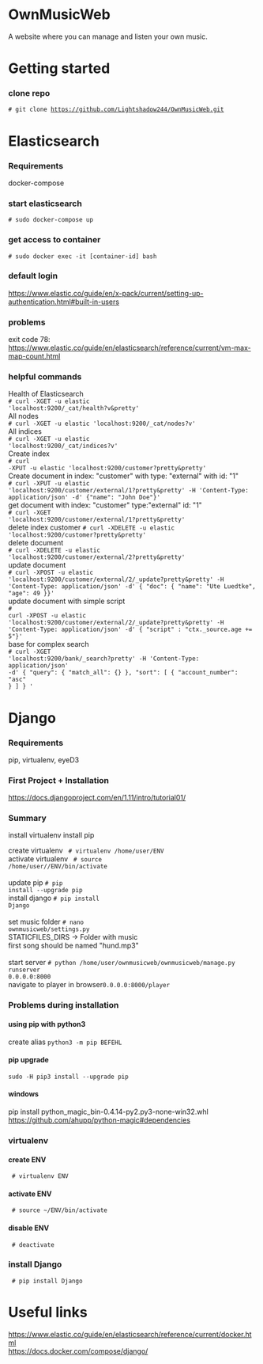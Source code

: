 # OwnMusicWeb
A website where you can manage and listen your own music.



# Getting started
### clone repo
<code># git clone https://github.com/Lightshadow244/OwnMusicWeb.git</code>
# Elasticsearch
### Requirements
docker-compose
### start elasticsearch<br>
<code># sudo docker-compose up<br></code>
### get access to container
<code># sudo docker exec -it [container-id] bash</code>
### default login
https://www.elastic.co/guide/en/x-pack/current/setting-up-authentication.html#built-in-users
### problems
exit code 78: https://www.elastic.co/guide/en/elasticsearch/reference/current/vm-max-map-count.html

### helpful commands
Health of Elasticsearch<br>
<code># curl -XGET -u elastic 'localhost:9200/_cat/health?v&pretty'</code><br>
All nodes<br>
<code># curl -XGET -u elastic 'localhost:9200/_cat/nodes?v'</code><br>
All indices<br>
<code># curl -XGET -u elastic 'localhost:9200/_cat/indices?v'</code><br>
Create index<br>
<code># curl -XPUT -u elastic 'localhost:9200/customer?pretty&pretty'</code><br>
Create document in index: "customer" with type: "external" with id: "1"<br>
<code># curl -XPUT -u elastic 'localhost:9200/customer/external/1?pretty&pretty' -H 'Content-Type: application/json' -d' {"name": "John Doe"}'</code><br>
get document with index: "customer" type:"external" id: "1"<br>
<code># curl -XGET 'localhost:9200/customer/external/1?pretty&pretty'</code><br>
delete index customer
<code># curl -XDELETE -u elastic 'localhost:9200/customer?pretty&pretty'</code><br>
delete document<br>
<code># curl -XDELETE -u elastic 'localhost:9200/customer/external/2?pretty&pretty'</code><br>
update document<br>
<code># curl -XPOST -u elastic 'localhost:9200/customer/external/2/_update?pretty&pretty' -H 'Content-Type: application/json' -d' { "doc": { "name": "Ute Luedtke", "age": 49 }}'</code><br>
update document with simple script<br>
<code># curl -XPOST -u elastic 'localhost:9200/customer/external/2/_update?pretty&pretty' -H 'Content-Type: application/json' -d' { "script" : "ctx._source.age += 5"}'</code><br>
base for complex search<br>
<code># curl -XGET 'localhost:9200/bank/_search?pretty' -H 'Content-Type: application/json' -d'
{
  "query": { "match_all": {} },
  "sort": [
    { "account_number": "asc" }
  ]
}
'
</code>

# Django
### Requirements
pip, virtualenv, eyeD3
### First Project + Installation
https://docs.djangoproject.com/en/1.11/intro/tutorial01/<br>
### Summary
install virtualenv
install pip

create virtualenv <code> # virtualenv /home/user/ENV</code><br>
activate virtualenv <code> # source /home/user//ENV/bin/activate</code><br>
<br>
update pip <code># pip install --upgrade pip</code><br>
install django <code># pip install Django</code><br>
<br>
set music folder <code># nano ownmusicweb/settings.py</code><br>
STATICFILES_DIRS -> Folder with music<br>
first song should be named "hund.mp3"<br>
<br>
start server <code># python /home/user/ownmusicweb/ownmusicweb/manage.py runserver 0.0.0.0:8000</code><br>
navigate to player in browser<code>0.0.0.0:8000/player</code>

### Problems during installation
#### using pip with python3
create alias 
<code>python3 -m pip BEFEHL</code>
#### pip upgrade
<code>sudo -H pip3 install --upgrade pip</code><br>
#### windows
pip install python_magic_bin-0.4.14-py2.py3-none-win32.whl
https://github.com/ahupp/python-magic#dependencies<br>


### virtualenv
#### create ENV
<code> # virtualenv ENV</code>

#### activate ENV
<code> # source ~/ENV/bin/activate</code>

#### disable ENV
<code> # deactivate</code>

### install Django
<code> # pip install Django </code>

# Useful links
https://www.elastic.co/guide/en/elasticsearch/reference/current/docker.html<br>
https://docs.docker.com/compose/django/
